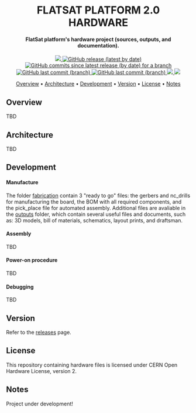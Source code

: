 <h1 align="center">
    FLATSAT PLATFORM 2.0 HARDWARE
    <br>
</h1>

<h4 align="center">FlatSat platform's hardware project (sources, outputs, and documentation).</h4>

<p align="center">
    <a href="https://github.com/spacelab-ufsc/spacelab#versioning">
        <img src="https://img.shields.io/badge/status-in%20development-red?style=for-the-badge">
    </a>
    <a href="https://github.com/spacelab-ufsc/flatsat-platform2/releases">
        <img alt="GitHub release (latest by date)" src="https://img.shields.io/github/v/release/spacelab-ufsc/flatsat-platform2?style=for-the-badge">
    </a>
    <a href="https://github.com/spacelab-ufsc/flatsat-platform2/releases">
        <img alt="GitHub commits since latest release (by date) for a branch" src="https://img.shields.io/github/commits-since/spacelab-ufsc/flatsat-platform2/latest/dev_hardware?style=for-the-badge">
    </a>
    <a href="https://github.com/spacelab-ufsc/flatsat-platform2/commits/master">
        <img alt="GitHub last commit (branch)" src="https://img.shields.io/github/last-commit/spacelab-ufsc/flatsat-platform2/dev_hardware?style=for-the-badge">
    </a>
    <a href="https://github.com/spacelab-ufsc/flatsat-platform2/issues">
        <img alt="GitHub last commit (branch)" src="https://img.shields.io/github/issues/spacelab-ufsc/flatsat-platform2/hardware?style=for-the-badge">
    </a>
    <a href="">
        <img src="https://img.shields.io/badge/CAD%20tool-altium%20v19.2-yellow?style=for-the-badge">
    </a>
    <a href="#license">
        <img src="https://img.shields.io/badge/license-cern%20ohl%202-yellow?style=for-the-badge">
    </a>
</p>

<p align="center">
    <a href="#overview">Overview</a> •
    <a href="#architecture">Architecture</a> •
    <a href="#development">Development</a> •
    <a href="#version">Version</a> •
    <a href="#license">License</a> •
    <a href="#notes">Notes</a>
</p>

<!--
<p align="center">
    <img width="45%" src="https://github.com/spacelab-ufsc/flatsat-platform2/blob/main/doc/figures/flatsat-platform2-pcb-top.png">
    <img width="45%" src="https://github.com/spacelab-ufsc/flatsat-platform2/blob/main/doc/figures/flatsat-platform2-pcb-bottom.png">
</p>
--->

## Overview

TBD

## Architecture

TBD

<!---
<p align="center">
    <img width="70%" src="https://github.com/spacelab-ufsc/flatsat-platform2/blob/main/hardware/images/hardware_architecture_v01.png">
</p>

> This image refers to the v0.1 release.

--->

## Development

#### Manufacture

The folder [fabrication](https://github.com/spacelab-ufsc/flatsat-platform2/tree/main/hardware/fabrication) contain 3 "ready to go" files: the gerbers and nc_drills for manufacturing the board, the BOM with all required components, and the pick_place file for automated assembly. Additional files are avaliable in the [outputs](https://github.com/spacelab-ufsc/flatsat-platform2/tree/main/hardware/outputs) folder, which contain several useful files and documents, such as: 3D models, bill of materials, schematics, layout prints, and draftsman.

#### Assembly

TBD

#### Power-on procedure

TBD

<!---
<p align="center">
    <img width="70%" src="https://github.com/spacelab-ufsc/flatsat-platform2/blob/main/doc/figures/power-diagram.png">
</p>

> This image refers to the v0.5 release.

--->

#### Debugging

TBD

## Version

Refer to the [releases](https://github.com/spacelab-ufsc/flatsat-platform2/releases) page.

## License

This repository containing hardware files is licensed under CERN Open Hardware License, version 2.

## Notes

Project under development!